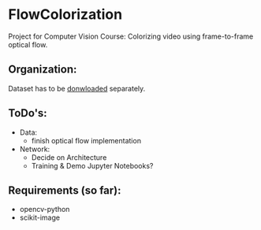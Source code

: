 # FlowColorization
Project for Computer Vision Course: Colorizing video using frame-to-frame optical flow.

## Organization:
Dataset has to be [donwloaded](https://davischallenge.org/davis2017/code.html) separately.

## ToDo's:
- Data:
  - finish optical flow implementation
- Network:
  - Decide on Architecture
  - Training & Demo Jupyter Notebooks?

## Requirements (so far):
- opencv-python
- scikit-image
